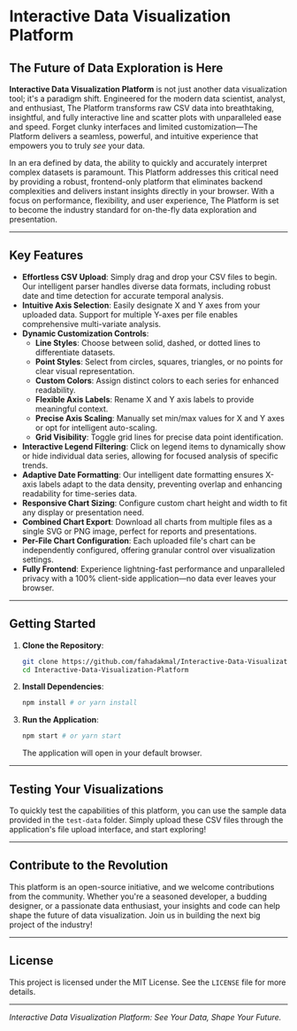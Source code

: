# Interactive Data Visualization Platform

## The Future of Data Exploration is Here

**Interactive Data Visualization Platform** is not just another data visualization tool; it's a paradigm shift. Engineered for the modern data scientist, analyst, and enthusiast, The Platform transforms raw CSV data into breathtaking, insightful, and fully interactive line and scatter plots with unparalleled ease and speed. Forget clunky interfaces and limited customization—The Platform delivers a seamless, powerful, and intuitive experience that empowers you to truly *see* your data.

In an era defined by data, the ability to quickly and accurately interpret complex datasets is paramount. This Platform addresses this critical need by providing a robust, frontend-only platform that eliminates backend complexities and delivers instant insights directly in your browser. With a focus on performance, flexibility, and user experience, The Platform is set to become the industry standard for on-the-fly data exploration and presentation.

---

## Key Features

*   **Effortless CSV Upload**: Simply drag and drop your CSV files to begin. Our intelligent parser handles diverse data formats, including robust date and time detection for accurate temporal analysis.
*   **Intuitive Axis Selection**: Easily designate X and Y axes from your uploaded data. Support for multiple Y-axes per file enables comprehensive multi-variate analysis.
*   **Dynamic Customization Controls**:
    *   **Line Styles**: Choose between solid, dashed, or dotted lines to differentiate datasets.
    *   **Point Styles**: Select from circles, squares, triangles, or no points for clear visual representation.
    *   **Custom Colors**: Assign distinct colors to each series for enhanced readability.
    *   **Flexible Axis Labels**: Rename X and Y axis labels to provide meaningful context.
    *   **Precise Axis Scaling**: Manually set min/max values for X and Y axes or opt for intelligent auto-scaling.
    *   **Grid Visibility**: Toggle grid lines for precise data point identification.
*   **Interactive Legend Filtering**: Click on legend items to dynamically show or hide individual data series, allowing for focused analysis of specific trends.
*   **Adaptive Date Formatting**: Our intelligent date formatting ensures X-axis labels adapt to the data density, preventing overlap and enhancing readability for time-series data.
*   **Responsive Chart Sizing**: Configure custom chart height and width to fit any display or presentation need.
*   **Combined Chart Export**: Download all charts from multiple files as a single SVG or PNG image, perfect for reports and presentations.
*   **Per-File Chart Configuration**: Each uploaded file's chart can be independently configured, offering granular control over visualization settings.
*   **Fully Frontend**: Experience lightning-fast performance and unparalleled privacy with a 100% client-side application—no data ever leaves your browser.

---

## Getting Started

1.  **Clone the Repository**:
    ```bash
    git clone https://github.com/fahadakmal/Interactive-Data-Visualization-Platform.git
    cd Interactive-Data-Visualization-Platform
    ```
2.  **Install Dependencies**:
    ```bash
    npm install # or yarn install
    ```
3.  **Run the Application**:
    ```bash
    npm start # or yarn start
    ```
    The application will open in your default browser.

---

## Testing Your Visualizations

To quickly test the capabilities of this platform, you can use the sample data provided in the `test-data` folder. Simply upload these CSV files through the application's file upload interface, and start exploring!

---

## Contribute to the Revolution

This platform is an open-source initiative, and we welcome contributions from the community. Whether you're a seasoned developer, a budding designer, or a passionate data enthusiast, your insights and code can help shape the future of data visualization. Join us in building the next big project of the industry!

---

## License

This project is licensed under the MIT License. See the `LICENSE` file for more details.

---

*Interactive Data Visualization Platform: See Your Data, Shape Your Future.*
